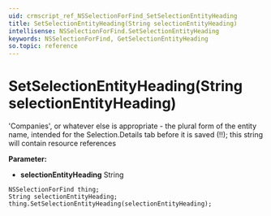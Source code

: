 ```yaml
---
uid: crmscript_ref_NSSelectionForFind_SetSelectionEntityHeading
title: SetSelectionEntityHeading(String selectionEntityHeading)
intellisense: NSSelectionForFind.SetSelectionEntityHeading
keywords: NSSelectionForFind, GetSelectionEntityHeading
so.topic: reference
---
```


# SetSelectionEntityHeading(String selectionEntityHeading)

'Companies', or whatever else is appropriate - the plural form of the entity name, intended for the Selection.Details tab before it is saved (!!); this string will contain resource references

**Parameter:** 
 - **selectionEntityHeading** String

```crmscript
NSSelectionForFind thing;
String selectionEntityHeading;
thing.SetSelectionEntityHeading(selectionEntityHeading);
```

